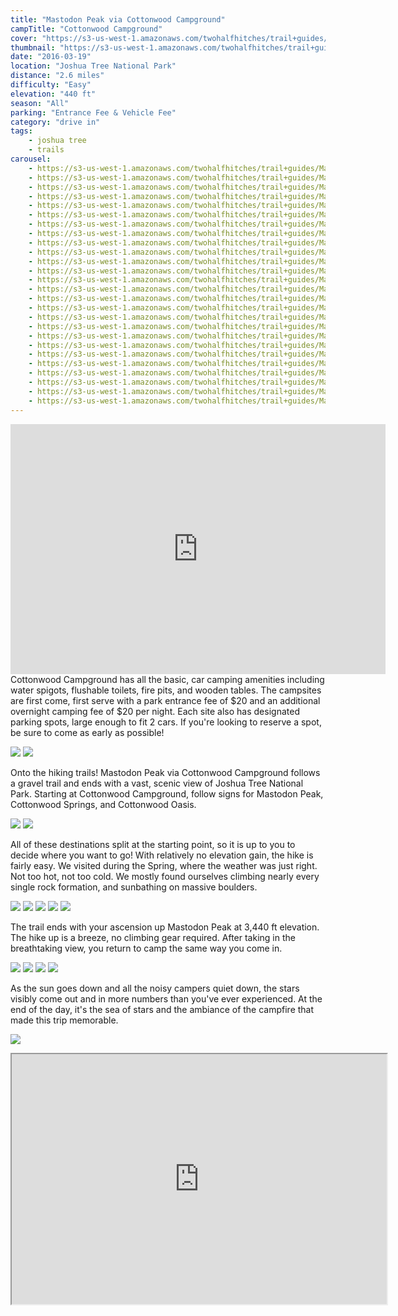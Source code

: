 ```yaml
---
title: "Mastodon Peak via Cottonwood Campground"
campTitle: "Cottonwood Campground"
cover: "https://s3-us-west-1.amazonaws.com/twohalfhitches/trail+guides/Mastodon+Peak/5J8A7731.jpg"
thumbnail: "https://s3-us-west-1.amazonaws.com/twohalfhitches/trail+guides/Mastodon+Peak/5J8A7731-thumbnail.jpg"
date: "2016-03-19"
location: "Joshua Tree National Park"
distance: "2.6 miles"
difficulty: "Easy"
elevation: "440 ft"
season: "All"
parking: "Entrance Fee & Vehicle Fee"
category: "drive in"
tags:
    - joshua tree
    - trails
carousel:
    - https://s3-us-west-1.amazonaws.com/twohalfhitches/trail+guides/Mastodon+Peak/5J8A7551.jpg
    - https://s3-us-west-1.amazonaws.com/twohalfhitches/trail+guides/Mastodon+Peak/5J8A7555.jpg
    - https://s3-us-west-1.amazonaws.com/twohalfhitches/trail+guides/Mastodon+Peak/5J8A7558.jpg
    - https://s3-us-west-1.amazonaws.com/twohalfhitches/trail+guides/Mastodon+Peak/5J8A7566.jpg
    - https://s3-us-west-1.amazonaws.com/twohalfhitches/trail+guides/Mastodon+Peak/5J8A7581.jpg
    - https://s3-us-west-1.amazonaws.com/twohalfhitches/trail+guides/Mastodon+Peak/5J8A7591.jpg
    - https://s3-us-west-1.amazonaws.com/twohalfhitches/trail+guides/Mastodon+Peak/5J8A7598.jpg
    - https://s3-us-west-1.amazonaws.com/twohalfhitches/trail+guides/Mastodon+Peak/5J8A7600.jpg
    - https://s3-us-west-1.amazonaws.com/twohalfhitches/trail+guides/Mastodon+Peak/5J8A7603.jpg
    - https://s3-us-west-1.amazonaws.com/twohalfhitches/trail+guides/Mastodon+Peak/5J8A7617.jpg
    - https://s3-us-west-1.amazonaws.com/twohalfhitches/trail+guides/Mastodon+Peak/5J8A7632.jpg
    - https://s3-us-west-1.amazonaws.com/twohalfhitches/trail+guides/Mastodon+Peak/5J8A7639.jpg
    - https://s3-us-west-1.amazonaws.com/twohalfhitches/trail+guides/Mastodon+Peak/5J8A7643.jpg
    - https://s3-us-west-1.amazonaws.com/twohalfhitches/trail+guides/Mastodon+Peak/5J8A7647.jpg
    - https://s3-us-west-1.amazonaws.com/twohalfhitches/trail+guides/Mastodon+Peak/5J8A7652.jpg
    - https://s3-us-west-1.amazonaws.com/twohalfhitches/trail+guides/Mastodon+Peak/5J8A7659.jpg
    - https://s3-us-west-1.amazonaws.com/twohalfhitches/trail+guides/Mastodon+Peak/5J8A7668.jpg
    - https://s3-us-west-1.amazonaws.com/twohalfhitches/trail+guides/Mastodon+Peak/5J8A7673.jpg
    - https://s3-us-west-1.amazonaws.com/twohalfhitches/trail+guides/Mastodon+Peak/5J8A7676.jpg
    - https://s3-us-west-1.amazonaws.com/twohalfhitches/trail+guides/Mastodon+Peak/5J8A7682.jpg
    - https://s3-us-west-1.amazonaws.com/twohalfhitches/trail+guides/Mastodon+Peak/5J8A7710.jpg
    - https://s3-us-west-1.amazonaws.com/twohalfhitches/trail+guides/Mastodon+Peak/5J8A7723.jpg
    - https://s3-us-west-1.amazonaws.com/twohalfhitches/trail+guides/Mastodon+Peak/5J8A7735.jpg
    - https://s3-us-west-1.amazonaws.com/twohalfhitches/trail+guides/Mastodon+Peak/5J8A7757.jpg
    - https://s3-us-west-1.amazonaws.com/twohalfhitches/trail+guides/Mastodon+Peak/5J8A7768.jpg
    - https://s3-us-west-1.amazonaws.com/twohalfhitches/trail+guides/Mastodon+Peak/5J8A7775.jpg
---
```


<iframe title="video" src="https://www.youtube.com/embed/TKQPK8IboMY" width="600" height="400" frameBorder="0" allowFullScreen></iframe>

<br>
Cottonwood Campground has all the basic, car camping amenities including water spigots, flushable toilets, fire pits, and wooden tables. The campsites are first come, first serve with a park entrance fee of $20 and an additional overnight camping fee of $20 per night. Each site also has designated parking spots, large enough to fit 2 cars. If you're looking to reserve a spot, be sure to come as early as possible!

![](https://s3-us-west-1.amazonaws.com/twohalfhitches/trail+guides/Mastodon+Peak/5J8A7737.jpg)
![](https://s3-us-west-1.amazonaws.com/twohalfhitches/trail+guides/Mastodon+Peak/5J8A7755.jpg)

Onto the hiking trails! Mastodon Peak via Cottonwood Campground follows a gravel trail and ends with a vast, scenic view of Joshua Tree National Park. Starting at Cottonwood Campground, follow signs for Mastodon Peak, Cottonwood Springs, and Cottonwood Oasis.

![](https://s3-us-west-1.amazonaws.com/twohalfhitches/trail+guides/Mastodon+Peak/5J8A7553.jpg)
![](https://s3-us-west-1.amazonaws.com/twohalfhitches/trail+guides/Mastodon+Peak/5J8A7577.jpg)

All of these destinations split at the starting point, so it is up to you to decide where you want to go! With relatively no elevation gain, the hike is fairly easy. We visited during the Spring, where the weather was just right. Not too hot, not too cold. We mostly found ourselves climbing nearly every single rock formation, and sunbathing on massive boulders.

![](https://s3-us-west-1.amazonaws.com/twohalfhitches/trail+guides/Mastodon+Peak/5J8A7585.jpg)
![](https://s3-us-west-1.amazonaws.com/twohalfhitches/trail+guides/Mastodon+Peak/5J8A7588.jpg)
![](https://s3-us-west-1.amazonaws.com/twohalfhitches/trail+guides/Mastodon+Peak/5J8A7622.jpg)
![](https://s3-us-west-1.amazonaws.com/twohalfhitches/trail+guides/Mastodon+Peak/5J8A7761.jpg)
![](https://s3-us-west-1.amazonaws.com/twohalfhitches/trail+guides/Mastodon+Peak/5J8A7767.jpg)

The trail ends with your ascension up Mastodon Peak at 3,440 ft elevation. The hike up is a breeze, no climbing gear required. After taking in the breathtaking view, you return to camp the same way you come in.

![](https://s3-us-west-1.amazonaws.com/twohalfhitches/trail+guides/Mastodon+Peak/5J8A7645.jpg)
![](https://s3-us-west-1.amazonaws.com/twohalfhitches/trail+guides/Mastodon+Peak/5J8A7702.jpg)
![](https://s3-us-west-1.amazonaws.com/twohalfhitches/trail+guides/Mastodon+Peak/5J8A7661.jpg)
![](https://s3-us-west-1.amazonaws.com/twohalfhitches/trail+guides/Mastodon+Peak/5J8A7735.jpg)

As the sun goes down and all the noisy campers quiet down, the stars visibly come out and in more numbers than you've ever experienced. At the end of the day, it's the sea of stars and the ambiance of the campfire that made this trip memorable.

![](https://s3-us-west-1.amazonaws.com/twohalfhitches/trail+guides/Mastodon+Peak/5J8A7742.jpg)

<iframe src="https://www.google.com/maps/d/embed?mid=1DP44uwys8ccBk7CbPwweRJH76Z0" width="600" height="400"></iframe>

<br><br>
